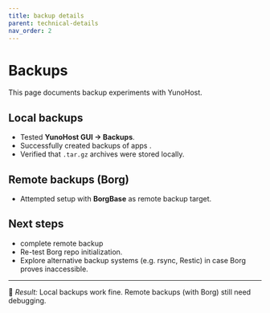 ```yaml
---
title: backup details
parent: technical-details
nav_order: 2
---
```


# Backups

This page documents backup experiments with YunoHost.

## Local backups
- Tested **YunoHost GUI → Backups**.
- Successfully created backups of apps .
- Verified that `.tar.gz` archives were stored locally.

## Remote backups (Borg)
- Attempted setup with **BorgBase** as remote backup target.


## Next steps
- complete remote backup
- Re-test Borg repo initialization.
- Explore alternative backup systems (e.g. rsync, Restic) in case Borg proves inaccessible.

---
📌 *Result:* Local backups work fine. Remote backups (with Borg) still need debugging.
